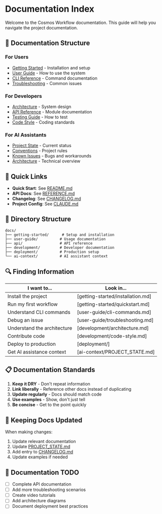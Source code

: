 # Documentation Index

Welcome to the Cosmos Workflow documentation. This guide will help you navigate the project documentation.

## 📖 Documentation Structure

### For Users
- [Getting Started](getting-started/) - Installation and setup
- [User Guide](user-guide/) - How to use the system
- [CLI Reference](user-guide/cli-commands.md) - Command documentation
- [Troubleshooting](user-guide/troubleshooting.md) - Common issues

### For Developers
- [Architecture](development/architecture.md) - System design
- [API Reference](api/) - Module documentation
- [Testing Guide](development/testing.md) - How to test
- [Code Style](development/code-style.md) - Coding standards

### For AI Assistants
- [Project State](ai-context/PROJECT_STATE.md) - Current status
- [Conventions](ai-context/CONVENTIONS.md) - Project rules
- [Known Issues](ai-context/KNOWN_ISSUES.md) - Bugs and workarounds
- [Architecture](ai-context/ARCHITECTURE.md) - Technical overview

## 🚀 Quick Links

- **Quick Start**: See [README.md](../README.md#quick-start)
- **API Docs**: See [REFERENCE.md](../REFERENCE.md)
- **Changelog**: See [CHANGELOG.md](../CHANGELOG.md)
- **Project Config**: See [CLAUDE.md](../CLAUDE.md)

## 📂 Directory Structure

```
docs/
├── getting-started/      # Setup and installation
├── user-guide/          # Usage documentation
├── api/                 # API reference
├── development/         # Developer documentation
├── deployment/          # Production setup
└── ai-context/          # AI assistant context
```

## 🔍 Finding Information

| I want to...                     | Look in...                          |
|----------------------------------|-------------------------------------|
| Install the project              | [getting-started/installation.md]   |
| Run my first workflow            | [getting-started/quickstart.md]     |
| Understand CLI commands          | [user-guide/cli-commands.md]        |
| Debug an issue                   | [user-guide/troubleshooting.md]     |
| Understand the architecture      | [development/architecture.md]       |
| Contribute code                  | [development/code-style.md]         |
| Deploy to production             | [deployment/]                       |
| Get AI assistance context        | [ai-context/PROJECT_STATE.md]       |

## 📋 Documentation Standards

1. **Keep it DRY** - Don't repeat information
2. **Link liberally** - Reference other docs instead of duplicating
3. **Update regularly** - Docs should match code
4. **Use examples** - Show, don't just tell
5. **Be concise** - Get to the point quickly

## 🔄 Keeping Docs Updated

When making changes:
1. Update relevant documentation
2. Update [PROJECT_STATE.md](ai-context/PROJECT_STATE.md)
3. Add entry to [CHANGELOG.md](../CHANGELOG.md)
4. Update examples if needed

## 📝 Documentation TODO

- [ ] Complete API documentation
- [ ] Add more troubleshooting scenarios
- [ ] Create video tutorials
- [ ] Add architecture diagrams
- [ ] Document deployment best practices